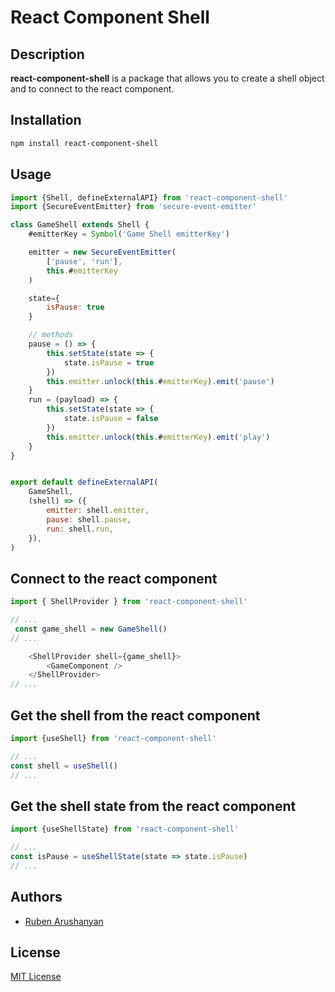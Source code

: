 [1]: https://react-component-shell.js.org
[2]: https://github.com/ruben-arushanyan
[3]: https://github.com/Ruben-Arushanyan/react-component-shell/blob/master/LICENSE
# React Component Shell
## Description

**react-component-shell** is a package that allows you to create a shell object and to connect to the react component.

## Installation

```bash
npm install react-component-shell
```
## Usage

```js
import {Shell, defineExternalAPI} from 'react-component-shell'
import {SecureEventEmitter} from 'secure-event-emitter'

class GameShell extends Shell {
    #emitterKey = Symbol('Game Shell emitterKey')

    emitter = new SecureEventEmitter(
        ['pause', 'run'],
        this.#emitterKey
    )

    state={
        isPause: true
    }

    // methods
    pause = () => {
        this.setState(state => {
            state.isPause = true
        })
        this.emitter.unlock(this.#emitterKey).emit('pause')
    }
    run = (payload) => {
        this.setState(state => {
            state.isPause = false
        })
        this.emitter.unlock(this.#emitterKey).emit('play')
    }
}


export default defineExternalAPI(
    GameShell,
    (shell) => ({
        emitter: shell.emitter,
        pause: shell.pause,
        run: shell.run,
    }),
)
```

## Connect to the react component

```js
import { ShellProvider } from 'react-component-shell'

// ...
 const game_shell = new GameShell()
// ...

    <ShellProvider shell={game_shell}>
        <GameComponent />
    </ShellProvider>
// ...
```

## Get the shell from the react component

```js
import {useShell} from 'react-component-shell'

// ...
const shell = useShell()
// ...
```

## Get the shell state from the react component

```js
import {useShellState} from 'react-component-shell'

// ...
const isPause = useShellState(state => state.isPause)
// ...
```

## Authors

- [Ruben Arushanyan][2]
## License

[MIT License][3]
